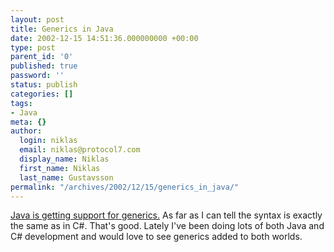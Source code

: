 ```yaml
---
layout: post
title: Generics in Java
date: 2002-12-15 14:51:36.000000000 +00:00
type: post
parent_id: '0'
published: true
password: ''
status: publish
categories: []
tags:
- Java
meta: {}
author:
  login: niklas
  email: niklas@protocol7.com
  display_name: Niklas
  first_name: Niklas
  last_name: Gustavsson
permalink: "/archives/2002/12/15/generics_in_java/"
---
```

[Java is getting support for generics.](http://developer.java.sun.com/developer/technicalArticles/releases/generics/) As far as I can tell the syntax is exactly the same as in C#. That's good. Lately I've been doing lots of both Java and C# development and would love to see generics added to both worlds.


